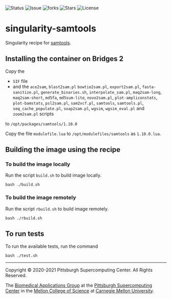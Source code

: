 ![Status](https://github.com/pscedu/singularity-samtools/actions/workflows/main.yml/badge.svg)
![Issue](https://img.shields.io/github/issues/pscedu/singularity-samtools)
![forks](https://img.shields.io/github/forks/pscedu/singularity-samtools)
![Stars](https://img.shields.io/github/stars/pscedu/singularity-samtools)
![License](https://img.shields.io/github/license/pscedu/singularity-samtools)

# singularity-samtools
Singularity recipe for [samtools](https://www.htslib.org/).

## Installing the container on Bridges 2
Copy the

* `SIF` file
* and the `ace2sam`, `blast2sam.pl` `bowtie2sam.pl`, `export2sam.pl`, `fasta-sanitize.pl`, `generate_binaries.sh`, `interpolate_sam.pl`, `maq2sam-long`, `maq2sam-short`, `md5fa`, `md5sum-lite`, `novo2sam.pl`, `plot-ampliconstats`, `plot-bamstats`, `psl2sam.pl`, `sam2vcf.pl`, `samtools`, `samtools.pl`, `seq_cache_populate.pl`, `soap2sam.pl`, `wgsim`, `wgsim_eval.pl` and `zoom2sam.pl` scripts

to `/opt/packages/samtools/1.10.0`

Copy the file `modulefile.lua` to `/opt/modulefiles/samtools` as `1.10.0.lua`.

## Building the image using the recipe
### To build the image locally
Run the script `build.sh` to build image locally.

```
bash ./build.sh
```

### To build the image remotely
Run the script `rbuild.sh` to build image remotely.

```
bash ./rbuild.sh
```

## To run tests
To run the available tests, run the command

```
bash ./test.sh
```

---
Copyright © 2020-2021 Pittsburgh Supercomputing Center. All Rights Reserved.

The [Biomedical Applications Group](https://www.psc.edu/biomedical-applications/) at the [Pittsburgh Supercomputing
Center](http://www.psc.edu) in the [Mellon College of Science](https://www.cmu.edu/mcs/) at [Carnegie Mellon University](http://www.cmu.edu).
